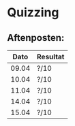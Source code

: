 # Quizzing

## Aftenposten:

| Dato  | Resultat | 
| ------- | ---------- | 
| 09.04 | ?/10     |
| 10.04 | ?/10     |
| 11.04 | ?/10     |
| 14.04 | ?/10     |
| 15.04 | ?/10     |
